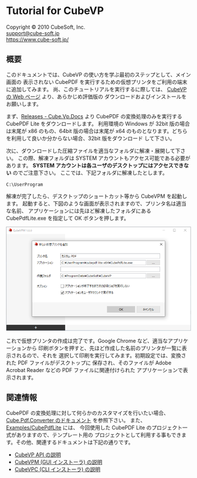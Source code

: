 Tutorial for CubeVP
====

Copyright © 2010 CubeSoft, Inc.  
support@cube-soft.jp  
https://www.cube-soft.jp/

## 概要

このドキュメントでは、CubeVP の使い方を学ぶ最初のステップとして、メイン画面の
表示されない CubePDF を実行するための仮想プリンタをご利用の端末に追加してみます。
尚、このチュートリアルを実行するに際しては、
[CubeVP の Web ページ](https://www.cube-soft.jp/cubevp/) より、あらかじめ評価版の
ダウンロードおよびインストールをお願いします。

まず、[Releases - Cube.Vp.Docs](https://github.com/cube-soft/Cube.Vp.Docs/releases)
より CubePDF の変換処理のみを実行する CubePDF Lite をダウンロードします。
利用環境の Windows が 32bit 版の場合は末尾が x86 のもの、64bit 版の場合は末尾が
x64 のものとなります。どちらを利用して良いか分からない場合、32bit 版をダウンロード
して下さい。

次に、ダウンロードした圧縮ファイルを適当なフォルダに解凍・展開して下さい。
この際、解凍フォルダは SYSTEM アカウントもアクセス可能である必要があります。
**SYSTEM アカウントは各ユーザのデスクトップにはアクセスできない** のでご注意下さい。
ここでは、下記フォルダに解凍したとします。

```
C:\UserProgram
```

解凍が完了したら、デスクトップのショートカット等から CubeVPM を起動します。
起動すると、下図のような画面が表示されますので、プリンタ名は適当な名前、
アプリケーションには先ほど解凍したフォルダにある CubePdfLite.exe を指定して OK
ボタンを押します。

![CubePdfLite.exe を指定して新しい仮想プリンタを作成](https://github.com/cube-soft/Cube.Vp.Docs/blob/master/Documents/Assets/Cube.Vp.Tutorial.ja.01.png?raw=true)

これで仮想プリンタの作成は完了です。Google Chrome など、適当なアプリケーションから
印刷ボタンを押すと、先ほど作成した名前のプリンタが一覧に表示されるので、それを
選択して印刷を実行してみます。初期設定では、変換された PDF ファイルがデスクトップに
保存され、そのファイルが Adobe Acrobat Reader などの PDF ファイルに関連付けられた
アプリケーションで表示されます。

## 関連情報

CubePDF の変換処理に対して何らかのカスタマイズを行いたい場合、
[Cube.Pdf.Converter のドキュメント](https://github.com/cube-soft/Cube.Vp.Docs/blob/master/Documents/Cube.Pdf.Converter.ja.md) を参照下さい。
また、[Examples/CubePdfLite](https://github.com/cube-soft/Cube.Vp.Docs/tree/master/Examples/CubePdfLite) には、
今回使用した CubePDF Lite のプロジェクト一式がありますので、テンプレート用の
プロジェクトとして利用する事もできます。その他、関連するドキュメントは下記の通りです。

* [CubeVP API の説明](https://github.com/cube-soft/Cube.Vp.Docs/blob/master/Documents/Cube.Vp.Api.ja.md)
* [CubeVPM (GUI インストーラ) の説明](https://github.com/cube-soft/Cube.Vp.Docs/blob/master/Documents/Cube.Vp.Installer.Gui.ja.md)
* [CubeVPC (CLI インストーラ) の説明](https://github.com/cube-soft/Cube.Vp.Docs/blob/master/Documents/Cube.Vp.Installer.Cli.ja.md)